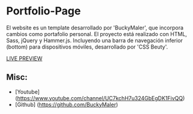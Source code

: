 # Portfolio-Page

El website es un template desarrollado por 'BuckyMaler', que incorpora cambios como portafolio personal. El proyecto está realizado con HTML, Sass, jQuery y Hammer.js. Incluyendo una barra de navegación inferior (bottom) para dispositivos móviles, desarrollado por 'CSS Beuty'.

[LIVE PREVIEW](http://buckymaler.com/global)

## Misc:
* [Youtube] (https://www.youtube.com/channel/UC7kchH7u324GbEgDK1FivQQ)
* [Github] (https://github.com/BuckyMaler)
